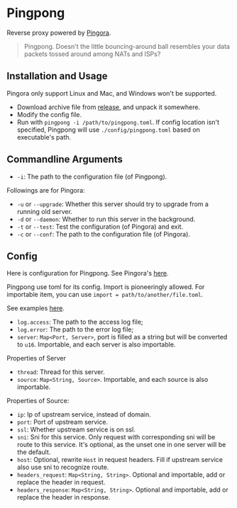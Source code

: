 # Pingpong

Reverse proxy powered by [Pingora](https://github.com/cloudflare/pingora).

> Pingpong. Doesn't the little bouncing-around ball resembles your data packets tossed around among NATs and ISPs?

## Installation and Usage

Pingora only support Linux and Mac, and Windows won't be supported.

- Download archive file from [release](https://github.com/cloudflare/pingora), and unpack it somewhere.
- Modify the config file.
- Run with `pingpong -i /path/to/pingpong.toml`. If config location isn't specified, Pingpong will use `./config/pingpong.toml` based on executable's path.

## Commandline Arguments

- `-i`: The path to the configuration file (of Pingpong).

Followings are for Pingora:

- `-u` or `--upgrade`: Whether this server should try to upgrade from a running old server.
- `-d` or `--daemon`: Whether to run this server in the background.
- `-t` or `--test`: Test the configuration (of Pingora) and exit.
- `-c` or `--conf`: The path to the configuration file (of Pingora).

## Config

Here is configuration for Pingpong. See Pingora's [here](https://github.com/cloudflare/pingora/blob/main/docs/user_guide/conf.md).

Pingpong use toml for its config. Import is pioneeringly allowed. For importable item, you can use `import = path/to/another/file.toml`.

See examples [here](https://github.com/Bluemangoo/Pingpong/tree/master/config).

- `log.access`: The path to the access log file;
- `log.error`: The path to the error log file;
- `server`: `Map<Port, Server>`, port is filled as a string but will be converted to `u16`. Importable, and each server is also importable.

Properties of Server

- `thread`: Thread for this server.
- `source`: `Map<String, Source>`. Importable, and each source is also importable.

Properties of Source:

- `ip`: Ip of upstream service, instead of domain.
- `port`: Port of upstream service.
- `ssl`: Whether upstream service is on ssl.
- `sni`: Sni for this service. Only request with corresponding sni will be route to this service. It's optional, as the unset one in one server will be the default.
- `host`: Optional, rewrite `Host` in request headers. Fill if upstream service also use sni to recognize route.
- `headers_request`: `Map<String, String>`. Optional and importable, add or replace the header in request.
- `headers_response`: `Map<String, String>`. Optional and importable, add or replace the header in response.
